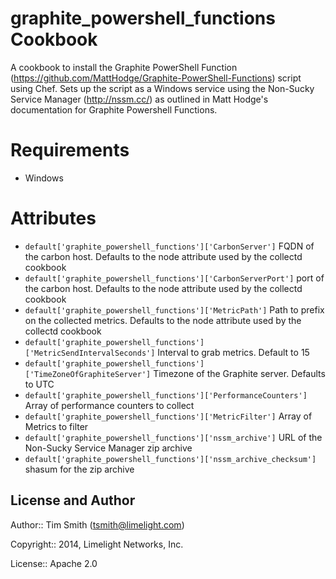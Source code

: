 graphite_powershell_functions Cookbook
======================================
A cookbook to install the Graphite PowerShell Function (https://github.com/MattHodge/Graphite-PowerShell-Functions) script using Chef.  Sets up the script as a Windows service using the Non-Sucky Service Manager (http://nssm.cc/) as outlined in Matt Hodge's documentation for Graphite Powershell Functions.


Requirements
============
* Windows


Attributes
==========

* `default['graphite_powershell_functions']['CarbonServer']` FQDN of the carbon host.  Defaults to the node attribute used by the collectd cookbook
* `default['graphite_powershell_functions']['CarbonServerPort']` port of the carbon host.  Defaults to the node attribute used by the collectd cookbook
* `default['graphite_powershell_functions']['MetricPath']` Path to prefix on the collected metrics.  Defaults to the node attribute used by the collectd cookbook
* `default['graphite_powershell_functions']['MetricSendIntervalSeconds']` Interval to grab metrics.  Default to 15
* `default['graphite_powershell_functions']['TimeZoneOfGraphiteServer']` Timezone of the Graphite server.  Defaults to UTC
* `default['graphite_powershell_functions']['PerformanceCounters']` Array of performance counters to collect
* `default['graphite_powershell_functions']['MetricFilter']` Array of Metrics to filter
* `default['graphite_powershell_functions']['nssm_archive']` URL of the Non-Sucky Service Manager zip archive
* `default['graphite_powershell_functions']['nssm_archive_checksum']` shasum for the zip archive

License and Author
------------------

Author:: Tim Smith (<tsmith@limelight.com>)

Copyright:: 2014, Limelight Networks, Inc.

License:: Apache 2.0